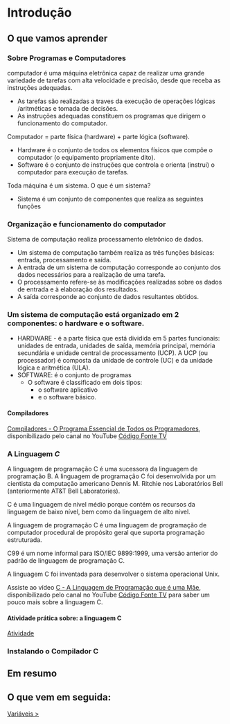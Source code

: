 # Introdução

## O que vamos aprender


### Sobre Programas e Computadores

computador é uma máquina eletrônica capaz de realizar uma grande variedade de tarefas com alta velocidade e precisão, desde que receba as instruções adequadas.

- As tarefas são realizadas a traves da execução de operações lógicas /aritméticas e tomada de decisões.
- As instruções adequadas constituem os programas que dirigem o funcionamento do computador.

Computador = parte física (hardware) + parte lógica (software).
- Hardware é o conjunto de todos os elementos físicos que compõe o computador (o equipamento propriamente dito).
- Software é o conjunto de instruções que controla e orienta (instrui) o computador para execução de tarefas.

Toda máquina é um sistema. O que é um sistema?

- Sistema é um conjunto de componentes que realiza as seguintes funções

### Organização e funcionamento do computador

Sistema de computação realiza processamento eletrônico de dados.
- Um sistema de computação também realiza as três funções básicas: entrada, processamento e saída.
- A entrada de um sistema de computação corresponde ao conjunto dos dados necessários para a realização de uma tarefa.
- O processamento refere-se às modificações realizadas sobre os dados de entrada e à elaboração dos resultados.
- A saída corresponde ao conjunto de dados resultantes obtidos.

### Um sistema de computação está organizado em 2 componentes: o hardware e o software.
- HARDWARE - é a parte física que está dividida em 5 partes funcionais: unidades de entrada, unidades de saída, memória principal, memória secundária e unidade central de processamento (UCP). A UCP (ou processador) é composta da unidade de controle (UC) e da unidade lógica e aritmética (ULA).
- SOFTWARE: é o conjunto de programas
  - O software é classificado em dois tipos: 
    - o software aplicativo 
    - e o software básico.



#### Compiladores

[Compiladores - O Programa Essencial de Todos os Programadores](https://www.youtube.com/watch?v=afUiVvDUIRA), disponibilizado pelo canal no YouTube [Código Fonte TV](https://www.youtube.com/c/codigofontetv)

### A Linguagem _C_

A linguagem de programação C é uma sucessora da linguagem de programação B. A linguagem de programação C foi desenvolvida por um cientista da computação americano Dennis M. Ritchie nos Laboratórios Bell (anteriormente AT&T Bell Laboratories).

C é uma linguagem de nível médio porque contém os recursos da linguagem de baixo nível, bem como da linguagem de alto nível.

A linguagem de programação C é uma linguagem de programação de computador procedural de propósito geral que suporta programação estruturada.

C99 é um nome informal para ISO/IEC 9899:1999, uma versão anterior do padrão de linguagem de programação C.

A linguagem C foi inventada para desenvolver o sistema operacional Unix.

Assiste ao vídeo [C - A Linguagem de Programação que é uma Mãe](https://www.youtube.com/watch?v=6mUCcsnCn08), disponibilizado pelo canal no YouTube [Código Fonte TV](https://www.youtube.com/c/codigofontetv) para saber um pouco mais sobre a linguagem C.

#### Atividade prática sobre: a linguagem C

[Atividade](https://google.com.br)


### Instalando o Compilador C

## Em resumo

## O que vem em seguida:

[Variáveis > ](https://github.com/chicofreitas/c-tutorial/blob/main/variaveis.md)
